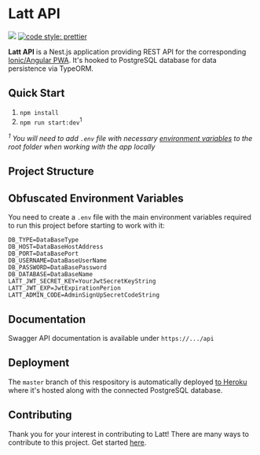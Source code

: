 # Latt API

<img src="http://validator.swagger.io/validator?url=https://latt-api.herokuapp.com/api-json"> [![code style: prettier](https://img.shields.io/badge/code_style-prettier-ff69b4.svg?style=flat-square)](https://github.com/prettier/prettier)

**Latt API** is a Nest.js application providing REST API for the corresponding [Ionic/Angular PWA](https://latt.to). It's hooked to PostgreSQL database for data persistence via TypeORM.

## Quick Start

1. `npm install`
1. `npm run start:dev`<sup>1</sup>

_<sup>1</sup> You will need to add `.env` file with necessary [environment variables](#obfuscated-environment-variables) to the root folder when working with the app locally_

## Project Structure

## Obfuscated Environment Variables

You need to create a `.env` file with the main environment variables required to run this project before starting to work with it:

```
DB_TYPE=DataBaseType
DB_HOST=DataBaseHostAddress
DB_PORT=DataBasePort
DB_USERNAME=DataBaseUserName
DB_PASSWORD=DataBasePassword
DB_DATABASE=DataBaseName
LATT_JWT_SECRET_KEY=YourJwtSecretKeyString
LATT_JWT_EXP=JwtExpirationPerion
LATT_ADMIN_CODE=AdminSignUpSecretCodeString
```

## Documentation

Swagger API documentation is available under `https://.../api`

## Deployment

The `master` branch of this respository is automatically deployed [to Heroku](https://latt-api.herokuapp.com/) where it's hosted along with the connected PostgreSQL database.

## Contributing

Thank you for your interest in contributing to Latt! There are many ways to contribute to this project. Get started [here](https://github.com/latt-dev/latt-api/blob/master/.github/CONTRIBUTING.md).
